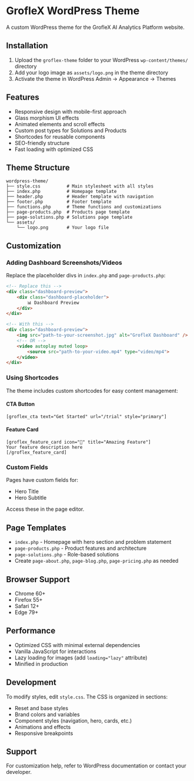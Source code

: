 
# GrofleX WordPress Theme

A custom WordPress theme for the GrofleX AI Analytics Platform website.

## Installation

1. Upload the `groflex-theme` folder to your WordPress `wp-content/themes/` directory
2. Add your logo image as `assets/logo.png` in the theme directory
3. Activate the theme in WordPress Admin → Appearance → Themes

## Features

- Responsive design with mobile-first approach
- Glass morphism UI effects
- Animated elements and scroll effects
- Custom post types for Solutions and Products
- Shortcodes for reusable components
- SEO-friendly structure
- Fast loading with optimized CSS

## Theme Structure

```
wordpress-theme/
├── style.css          # Main stylesheet with all styles
├── index.php          # Homepage template
├── header.php         # Header template with navigation
├── footer.php         # Footer template
├── functions.php      # Theme functions and customizations
├── page-products.php  # Products page template
├── page-solutions.php # Solutions page template
└── assets/
    └── logo.png       # Your logo file
```

## Customization

### Adding Dashboard Screenshots/Videos

Replace the placeholder divs in `index.php` and `page-products.php`:

```html
<!-- Replace this -->
<div class="dashboard-preview">
    <div class="dashboard-placeholder">
        📊 Dashboard Preview
    </div>
</div>

<!-- With this -->
<div class="dashboard-preview">
    <img src="path-to-your-screenshot.jpg" alt="GrofleX Dashboard" />
    <!-- OR -->
    <video autoplay muted loop>
        <source src="path-to-your-video.mp4" type="video/mp4">
    </video>
</div>
```

### Using Shortcodes

The theme includes custom shortcodes for easy content management:

#### CTA Button
```
[groflex_cta text="Get Started" url="/trial" style="primary"]
```

#### Feature Card
```
[groflex_feature_card icon="🚀" title="Amazing Feature"]
Your feature description here
[/groflex_feature_card]
```

### Custom Fields

Pages have custom fields for:
- Hero Title
- Hero Subtitle

Access these in the page editor.

## Page Templates

- `index.php` - Homepage with hero section and problem statement
- `page-products.php` - Product features and architecture
- `page-solutions.php` - Role-based solutions
- Create `page-about.php`, `page-blog.php`, `page-pricing.php` as needed

## Browser Support

- Chrome 60+
- Firefox 55+
- Safari 12+
- Edge 79+

## Performance

- Optimized CSS with minimal external dependencies
- Vanilla JavaScript for interactions
- Lazy loading for images (add `loading="lazy"` attribute)
- Minified in production

## Development

To modify styles, edit `style.css`. The CSS is organized in sections:
- Reset and base styles
- Brand colors and variables
- Component styles (navigation, hero, cards, etc.)
- Animations and effects
- Responsive breakpoints

## Support

For customization help, refer to WordPress documentation or contact your developer.
